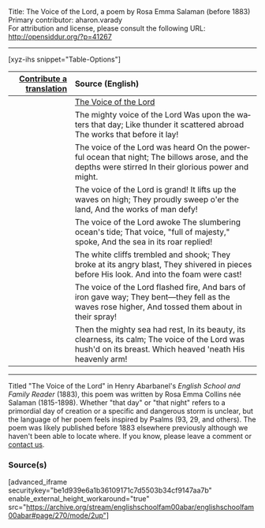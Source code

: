 <html>
<head></head>
<body>
Title: The Voice of the Lord, a poem by Rosa Emma Salaman (before 1883)<br />
Primary contributor: aharon.varady<br />
For attribution and license, please consult the following URL: <a href="http://opensiddur.org/?p=41267">http://opensiddur.org/?p=41267</a>
<p />
<hr />

[xyz-ihs snippet="Table-Options"]<table style="margin-left: auto; margin-right: auto;" class="draggable">
<thead><tr><th id="x" style="text-align: right;"><a href="/translate/" target="_blank" rel="noopener">Contribute a translation</a></th><th style="text-align: left;">Source (English)</th></tr></thead>
<tbody>
<tr><td style="vertical-align:top;">
<div class="liturgy" lang="he" style="text-align: right;">

</div></td>

<td style="vertical-align:top;">
<div class="english" lang="en" style="text-align: left;">
<u>The Voice of the Lord</u> 
</div></td></tr>


<tr><td style="vertical-align:top;">
<div class="liturgy" lang="he" style="text-align: right;">

</div></td>

<td style="vertical-align:top;">
<div class="english" lang="en" style="text-align: left;">
The mighty voice of the Lord 
Was upon the waters that day; 
Like thunder it scattered abroad 
The works that before it lay! 
</div></td></tr>


<tr><td style="vertical-align:top;">
<div class="liturgy" lang="he" style="text-align: right;">

</div></td>

<td style="vertical-align:top;">
<div class="english" lang="en" style="text-align: left;">
The voice of the Lord was heard 
On the powerful ocean that night;  
The billows arose, and the depths were stirred 
In their glorious power and might. 
</div></td></tr>


<tr><td style="vertical-align:top;">
<div class="liturgy" lang="he" style="text-align: right;">

</div></td>

<td style="vertical-align:top;">
<div class="english" lang="en" style="text-align: left;">
The voice of the Lord is grand! 
It lifts up the waves on high; 
They proudly sweep o'er the land, 
And the works of man defy! 
</div></td></tr>


<tr><td style="vertical-align:top;">
<div class="liturgy" lang="he" style="text-align: right;">

</div></td>

<td style="vertical-align:top;">
<div class="english" lang="en" style="text-align: left;">
The voice of the Lord awoke 
The slumbering ocean's tide; 
That voice, "full of majesty," spoke, 
And the sea in its roar replied! 
</div></td></tr>


<tr><td style="vertical-align:top;">
<div class="liturgy" lang="he" style="text-align: right;">

</div></td>

<td style="vertical-align:top;">
<div class="english" lang="en" style="text-align: left;">
The white cliffs trembled and shook; 
They broke at its angry blast, 
They shivered in pieces before His look. 
And into the foam were cast! 
</div></td></tr>


<tr><td style="vertical-align:top;">
<div class="liturgy" lang="he" style="text-align: right;">

</div></td>

<td style="vertical-align:top;">
<div class="english" lang="en" style="text-align: left;">
The voice of the Lord flashed fire, 
And bars of iron gave way; 
They bent—they fell as the waves rose higher, 
And tossed them about in their spray! 
</div></td></tr>


<tr><td style="vertical-align:top;">
<div class="liturgy" lang="he" style="text-align: right;">

</div></td>

<td style="vertical-align:top;">
<div class="english" lang="en" style="text-align: left;">
Then the mighty sea had rest, 
In its beauty, its clearness, its calm; 
The voice of the Lord was hush'd on its breast. 
Which heaved 'neath His heavenly arm! 
</div></td></tr>
</tbody></table>

<hr />

Titled "The Voice of the Lord" in Henry Abarbanel's <em>English School and Family Reader</em> (1883), this poem was written by Rosa Emma Collins née Salaman (1815-1898). Whether "that day" or "that night" refers to a primordial day of creation or a specific and dangerous storm is unclear, but the language of her poem feels inspired by Psalms (93, 29, and others). The poem was likely published before 1883 elsewhere previously although we haven't been able to locate where. If you know, please leave a comment or <a href="/contact/">contact us</a>. 

<h3>Source(s)</h3>

[advanced_iframe securitykey="be1d939e6a1b36109171c7d5503b34cf9147aa7b" enable_external_height_workaround="true" src="https://archive.org/stream/englishschoolfam00abar/englishschoolfam00abar#page/270/mode/2up"]

&nbsp;
</body>
</html>
